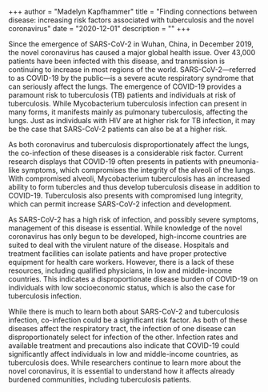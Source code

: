 +++
author = "Madelyn Kapfhammer"
title = "Finding connections between disease: increasing risk factors associated with tuberculosis and the novel coronavirus"
date = "2020-12-01"
description = ""
+++

Since the emergence of SARS-CoV-2 in Wuhan, China, in December 2019, the novel coronavirus has caused a major global health issue. Over 43,000 patients have been infected with this disease, and transmission is continuing to increase in most regions of the world. SARS-CoV-2—referred to as COVID-19 by the public—is a severe acute respiratory syndrome that can seriously affect the lungs. The emergence of COVID-19 provides a paramount risk to tuberculosis (TB) patients and individuals at risk of tuberculosis. While Mycobacterium tuberculosis infection can present in many forms, it manifests mainly as pulmonary tuberculosis, affecting the lungs. Just as individuals with HIV are at higher risk for TB infection, it may be the case that SARS-CoV-2 patients can also be at a higher risk.

As both coronavirus and tuberculosis disproportionately affect the lungs, the co-infection of these diseases is a considerable risk factor. Current research displays that COVID-19 often presents in patients with pneumonia-like symptoms, which compromises the integrity of the alveoli of the lungs. With compromised alveoli, Mycobacterium tuberculosis has an increased ability to form tubercles and thus develop tuberculosis disease in addition to COVID-19. Tuberculosis also presents with compromised lung integrity, which can permit increase SARS-CoV-2 infection and development.

As SARS-CoV-2 has a high risk of infection, and possibly severe symptoms, management of this disease is essential. While knowledge of the novel coronavirus has only begun to be developed, high-income countries are suited to deal with the virulent nature of the disease. Hospitals and treatment facilities can isolate patients and have proper protective equipment for health care workers. However, there is a lack of these resources, including qualified physicians, in low and middle-income countries. This indicates a disproportionate disease burden of COVID-19 on individuals with low socioeconomic status, which is also the case for tuberculosis infection.

While there is much to learn both about SARS-CoV-2 and tuberculosis infection, co-infection could be a significant risk factor. As both of these diseases affect the respiratory tract, the infection of one disease can disproportionately select for infection of the other. Infection rates and available treatment and precautions also indicate that COVID-19 could significantly affect individuals in low and middle-income countries, as tuberculosis does. While researchers continue to learn more about the novel coronavirus, it is essential to understand how it affects already burdened communities, including tuberculosis patients.
